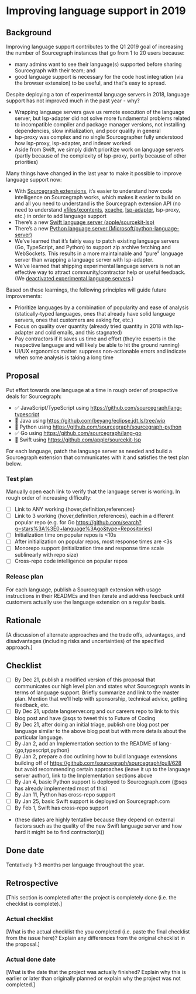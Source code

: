 # Improving language support in 2019

## Background

Improving language support contributes to the Q1 2019 goal of increasing the number of Sourcegraph instances that go from 1 to 20 users because: 

- many admins want to see their language(s) supported before sharing Sourcegraph with their team; and
- good language support is necessary for the code host integration (via the browser extension) to be useful, and that's easy to spread.

Despite deploying a ton of experimental language servers in 2018, language support has not improved much in the past year - why?

- Wrapping language servers gave us remote execution of the language server, but lsp-adapter did not solve more fundamental problems related to incompatible compiler and package manager versions, not installing dependencies, slow initialization, and poor quality in general
- lsp-proxy was complex and no single Sourcegrapher fully understood how lsp-proxy, lsp-adapter, and indexer worked
- Aside from Swift, we simply didn’t prioritize work on language servers (partly because of the complexity of lsp-proxy, partly because of other priorities)

Many things have changed in the last year to make it possible to improve language support now:

- With [Sourcegraph extensions](https://docs.sourcegraph.com/extensions), it’s easier to understand how code intelligence on Sourcegraph works, which makes it easier to build on and all you need to understand is the Sourcegraph extension API (no need to understand [xfiles/xcontents](https://github.com/sourcegraph/language-server-protocol/blob/master/extension-files.md), [xcache](https://github.com/sourcegraph/language-server-protocol/blob/master/extension-cache.md), [lsp-adapter](https://github.com/sourcegraph/lsp-adapter), lsp-proxy, etc.) in order to add language support
- There’s a new [Swift language server (apple/sourcekit-lsp)](https://github.com/apple/sourcekit-lsp)
- There’s a new [Python language server (Microsoft/python-language-server)](https://github.com/Microsoft/python-language-server)
- We’ve learned that it’s fairly easy to patch existing language servers (Go, TypeScript, and Python) to support zip archive fetching and WebSockets. This results in a more maintainable and "pure" language server than wrapping a language server with lsp-adapter.
- We’ve learned that shipping experimental language servers is not an effective way to attract community/contractor help or useful feedback. (We [deactivated experimental language servers](https://about.sourcegraph.com/blog/java-php-experimental-language-servers-temporarily-unavailable).)

Based on these learnings, the following principles will guide future improvements:

- Prioritize languages by a combination of popularity and ease of analysis (statically-typed languages, ones that already have solid language servers, ones that customers are asking for, etc.)
- Focus on quality over quantity (already tried quantity in 2018 with lsp-adapter and cold emails, and this stagnated)
- Pay contractors if it saves us time and effort (they’re experts in the respective language and will likely be able to hit the ground running)
- UI/UX ergonomics matter: suppress non-actionable errors and indicate when some analysis is taking a long time

## Proposal

Put effort towards one language at a time in rough order of prospective deals for Sourcegraph:

- ✅ JavaScript/TypeScript using https://github.com/sourcegraph/lang-typescript
- 📝 Java using https://github.com/beyang/eclipse.jdt.ls/tree/wip
- 📝 Python using https://github.com/sourcegraph/sourcegraph-python
- ✅ Go using https://github.com/sourcegraph/lang-go
- 📝 Swift using https://github.com/apple/sourcekit-lsp

For each language, patch the language server as needed and build a Sourcegraph extension that communicates with it and satisfies the test plan below.

### Test plan

Manually open each link to verify that the language server is working. In rough order of increasing difficulty:

- [ ] Link to ANY working {hover,definition,references}
- [ ] Link to 3 working {hover,definition,references}, each in a different popular repo (e.g. for Go https://github.com/search?q=stars%3A%3E0+language%3Ago&type=Repositories)
- [ ] Initialization time on popular repos is <10s
- [ ] After initialization on popular repos, most response times are <3s
- [ ] Monorepo support (initialization time and response time scale sublinearly with repo size)
- [ ] Cross-repo code intelligence on popular repos

### Release plan

For each language, publish a Sourcegraph extension with usage instructions in their READMEs and then iterate and address feedback until customers actually use the language extension on a regular basis.

## Rationale

[A discussion of alternate approaches and the trade offs, advantages, and disadvantages (including risks and uncertainties) of the specified approach.]

## Checklist

- [ ] By Dec 21, publish a modified version of this proposal that communicates our high level plan and states what Sourcegraph wants in terms of language support. Briefly summarize and link to the master plan. Mention that we'll help with sponsorship, technical advice, getting feedback, etc.
- [ ] By Dec 21, update langserver.org and our careers repo to link to this blog post and have @sqs to tweet this to Future of Coding
- [ ] By Dec 21, after doing an initial triage, publish one blog post per language similar to the above blog post but with more details about the particular language.
- [ ] By Jan 2, add an Implementation section to the README of lang-{go,typescript,python}
- [ ] By Jan 2, prepare a doc outlining how to build language extensions building off of https://github.com/sourcegraph/sourcegraph/pull/628 but avoid recommending certain approaches (leave it up to the language server author), link to the Implementation sections above
- [ ] By Jan 4, basic Python support is deployed to Sourcegraph.com (@sqs has already implemented most of this)
- [ ] By Jan 11, Python has cross-repo support
- [ ] By Jan 25, basic Swift support is deployed on Sourcegraph.com
- [ ] By Feb 1, Swift has cross-repo support
- (these dates are highly tentative because they depend on external factors such as the quality of the new Swift language server and how hard it might be to find contractor(s))

## Done date

Tentatively 1-3 months per language throughout the year.

## Retrospective

[This section is completed after the project is completely done (i.e. the checklist is complete).]

### Actual checklist

[What is the actual checklist the you completed (i.e. paste the final checklist from the issue here)? Explain any differences from the original checklist in the proposal.]

### Actual done date

[What is the date that the project was actually finished? Explain why this is earlier or later than originally planned or explain why the project was not completed.]

